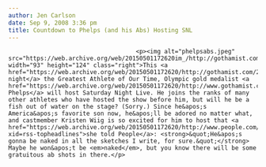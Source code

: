 ```yaml
---
author: Jen Carlson
date: Sep 9, 2008 3:36 pm
title: Countdown to Phelps (and his Abs) Hosting SNL
---
```


	
										<p><img alt="phelpsabs.jpeg" src="https://web.archive.org/web/20150501172620im_/http://gothamist.com/attachments/arts_jen/phelpsabs.jpeg" width="93" height="124" class="right">This <a href="https://web.archive.org/web/20150501172620/http://gothamist.com/2008/08/27/michael_phelps_will_host_snls_34th.php">Saturday night</a> the Greatest Athlete of Our Time, Olympic gold medalist <a href="https://web.archive.org/web/20150501172620/http://www.gothamist.com/tags/michaelphelps">Michael Phelps</a> will host Saturday Night Live. He joins the ranks of many other athletes who have hosted the show before him, but will he be a fish out of water on the stage? (Sorry.) Since he&apos;s America&apos;s favorite son now, he&apos;ll be adored no matter what, and castmember Kristen Wiig is so excited for him to host that <a href="https://web.archive.org/web/20150501172620/http://www.people.com/people/article/0,,20224129,00.html?xid=rss-topheadlines">she told People</a>: <strong>&quot;He&apos;s gonna be naked in all the sketches I write, for sure.&quot;</strong> Maybe he won&apos;t be <em>naked</em>, but you know there will be some gratuitous ab shots in there.</p>					
										
									
				